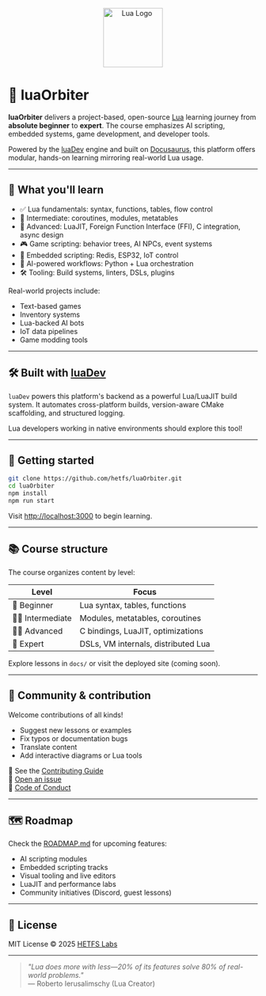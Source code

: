 <p align="center">
  <img src="https://upload.wikimedia.org/wikipedia/commons/c/cf/Lua-Logo.svg" width="120" alt="Lua Logo">
</p>

# 🌌 luaOrbiter

**luaOrbiter** delivers a project-based, open-source [Lua](https://www.lua.org/) learning journey from **absolute beginner** to **expert**. The course emphasizes AI scripting, embedded systems, game development, and developer tools.

Powered by the [luaDev](https://github.com/hetfs/luaDev) engine and built on [Docusaurus](https://docusaurus.io), this platform offers modular, hands-on learning mirroring real-world Lua usage.

---

## 📖 What you'll learn

- ✅ Lua fundamentals: syntax, functions, tables, flow control
- 🧠 Intermediate: coroutines, modules, metatables
- 🚀 Advanced: LuaJIT, Foreign Function Interface (FFI), C integration, async design
- 🎮 Game scripting: behavior trees, AI NPCs, event systems
- 🔌 Embedded scripting: Redis, ESP32, IoT control
- 🤖 AI-powered workflows: Python + Lua orchestration
- 🛠 Tooling: Build systems, linters, DSLs, plugins

Real-world projects include:
- Text-based games
- Inventory systems
- Lua-backed AI bots
- IoT data pipelines
- Game modding tools

---

## 🛠 Built with [luaDev](https://github.com/hetfs/luaDev)

`luaDev` powers this platform's backend as a powerful Lua/LuaJIT build system. It automates cross-platform builds, version-aware CMake scaffolding, and structured logging.

Lua developers working in native environments should explore this tool!

---

## 🚀 Getting started

```bash
git clone https://github.com/hetfs/luaOrbiter.git
cd luaOrbiter
npm install
npm run start
```

Visit [http://localhost:3000](http://localhost:3000/) to begin learning.

---

## 📚 Course structure

The course organizes content by level:

| Level | Focus |
| --- | --- |
| 👶 Beginner | Lua syntax, tables, functions |
| 👨‍💻 Intermediate | Modules, metatables, coroutines |
| 👨‍🏫 Advanced | C bindings, LuaJIT, optimizations |
| 🧠 Expert | DSLs, VM internals, distributed Lua |

Explore lessons in `docs/` or visit the deployed site (coming soon).

---

## 💬 Community & contribution

 Welcome contributions of all kinds!

- Suggest new lessons or examples
- Fix typos or documentation bugs
- Translate content
- Add interactive diagrams or Lua tools

📖 See the [Contributing Guide](https://chatgpt.com/c/docs/contributing.md)  
🐛 [Open an issue](https://github.com/hetfs/luaOrbiter/issues/new/choose)  
🤝 [Code of Conduct](https://chatgpt.com/c/CODE_OF_CONDUCT.md)

---

## 🗺 Roadmap

Check the [ROADMAP.md](./ROADMAP.md) for upcoming features:
- AI scripting modules
- Embedded scripting tracks
- Visual tooling and live editors
- LuaJIT and performance labs
- Community initiatives (Discord, guest lessons)

---

## 📄 License

MIT License © 2025 [HETFS Labs](https://github.com/hetfs)

---

> *"Lua does more with less—20% of its features solve 80% of real-world problems."*  
> — Roberto Ierusalimschy (Lua Creator)
